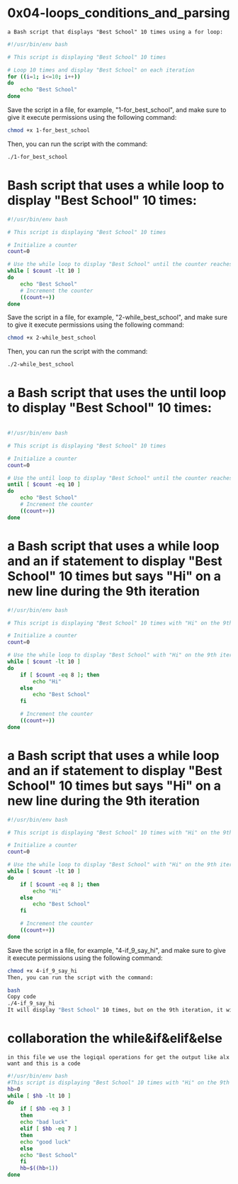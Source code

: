 # 0x04-loops_conditions_and_parsing



``
a Bash script that displays "Best School" 10 times using a for loop:
``

```bash
#!/usr/bin/env bash

# This script is displaying "Best School" 10 times

# Loop 10 times and display "Best School" on each iteration
for ((i=1; i<=10; i++))
do
    echo "Best School"
done
```

Save the script in a file, for example, "1-for_best_school", and make sure to give it execute permissions using the following command:

```bash
chmod +x 1-for_best_school
```

Then, you can run the script with the command:

```bash
./1-for_best_school
```



#  Bash script that uses a while loop to display "Best School" 10 times:

```bash
#!/usr/bin/env bash

# This script is displaying "Best School" 10 times

# Initialize a counter
count=0

# Use the while loop to display "Best School" until the counter reaches 10
while [ $count -lt 10 ]
do
    echo "Best School"
    # Increment the counter
    ((count++))
done
```

Save the script in a file, for example, "2-while_best_school", and make sure to give it execute permissions using the following command:

```bash
chmod +x 2-while_best_school
```

Then, you can run the script with the command:

```bash
./2-while_best_school
```

# a Bash script that uses the until loop to display "Best School" 10 times:

```bash

#!/usr/bin/env bash

# This script is displaying "Best School" 10 times

# Initialize a counter
count=0

# Use the until loop to display "Best School" until the counter reaches 10
until [ $count -eq 10 ]
do
    echo "Best School"
    # Increment the counter
    ((count++))
done
```

# a Bash script that uses a while loop and an if statement to display "Best School" 10 times but says "Hi" on a new line during the 9th iteration



```bash
#!/usr/bin/env bash

# This script is displaying "Best School" 10 times with "Hi" on the 9th iteration

# Initialize a counter
count=0

# Use the while loop to display "Best School" with "Hi" on the 9th iteration
while [ $count -lt 10 ]
do
    if [ $count -eq 8 ]; then
        echo "Hi"
    else
        echo "Best School"
    fi

    # Increment the counter
    ((count++))
done
```


# a Bash script that uses a while loop and an if statement to display "Best School" 10 times but says "Hi" on a new line during the 9th iteration

```bash
#!/usr/bin/env bash

# This script is displaying "Best School" 10 times with "Hi" on the 9th iteration

# Initialize a counter
count=0

# Use the while loop to display "Best School" with "Hi" on the 9th iteration
while [ $count -lt 10 ]
do
    if [ $count -eq 8 ]; then
        echo "Hi"
    else
        echo "Best School"
    fi

    # Increment the counter
    ((count++))
done
```

Save the script in a file, for example, "4-if_9_say_hi", and make sure to give it execute permissions using the following command:

```bash
chmod +x 4-if_9_say_hi
Then, you can run the script with the command:

bash
Copy code
./4-if_9_say_hi
It will display "Best School" 10 times, but on the 9th iteration, it will print "Hi" on a new line. The if statement checks if the counter is equal to 8 (corresponding to the 9th iteration) and prints "Hi" instead of "Best School".

```


# collaboration the while&if&elif&else

``
in this file we use the logiqal operations for get the output like alx want and this is a code 
``

```bash
#!/usr/bin/env bash
#This script is displaying "Best School" 10 times with "Hi" on the 9th iteration
hb=0
while [ $hb -lt 10 ]
do
    if [ $hb -eq 3 ]
    then
    echo "bad luck"
    elif [ $hb -eq 7 ]
    then
    echo "good luck"
    else
    echo "Best School"
    fi
    hb=$((hb+1))
done
```

